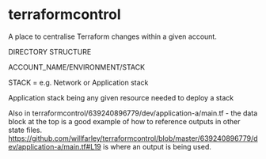 # terraformcontrol

A place to centralise Terraform changes within a given account.



DIRECTORY STRUCTURE

ACCOUNT_NAME/ENVIRONMENT/STACK

STACK = e.g. Network or Application stack

Application stack being any given resource needed to deploy a stack

Also in terraformcontrol/639240896779/dev/application-a/main.tf - the data block at the top is a good example of how to reference outputs in other state files.
https://github.com/willfarley/terraformcontrol/blob/master/639240896779/dev/application-a/main.tf#L19 is where an output is being used.
